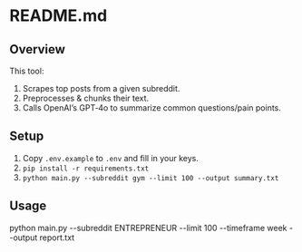 # README.md

## Overview
This tool:
1. Scrapes top posts from a given subreddit.
2. Preprocesses & chunks their text.
3. Calls OpenAI’s GPT‑4o to summarize common questions/pain points.

## Setup
1. Copy `.env.example` to `.env` and fill in your keys.
2. `pip install -r requirements.txt`
3. `python main.py --subreddit gym --limit 100 --output summary.txt`

## Usage
python main.py
--subreddit ENTREPRENEUR
--limit 100
--timeframe week
--output report.txt